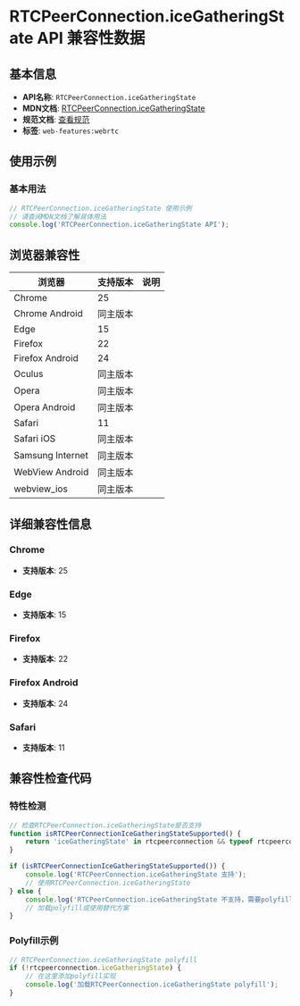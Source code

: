 # RTCPeerConnection.iceGatheringState API 兼容性数据

## 基本信息

- **API名称**: `RTCPeerConnection.iceGatheringState`
- **MDN文档**: [RTCPeerConnection.iceGatheringState](https://developer.mozilla.org/docs/Web/API/RTCPeerConnection/iceGatheringState)
- **规范文档**: [查看规范](https://w3c.github.io/webrtc-pc/#dom-peerconnection-ice-gathering-state)
- **标签**: `web-features:webrtc`

## 使用示例

### 基本用法

```javascript
// RTCPeerConnection.iceGatheringState 使用示例
// 请查阅MDN文档了解具体用法
console.log('RTCPeerConnection.iceGatheringState API');
```

## 浏览器兼容性

| 浏览器 | 支持版本 | 说明 |
|--------|----------|------|
| Chrome | 25 |  |
| Chrome Android | 同主版本 |  |
| Edge | 15 |  |
| Firefox | 22 |  |
| Firefox Android | 24 |  |
| Oculus | 同主版本 |  |
| Opera | 同主版本 |  |
| Opera Android | 同主版本 |  |
| Safari | 11 |  |
| Safari iOS | 同主版本 |  |
| Samsung Internet | 同主版本 |  |
| WebView Android | 同主版本 |  |
| webview_ios | 同主版本 |  |

## 详细兼容性信息

### Chrome

- **支持版本**: 25

### Edge

- **支持版本**: 15

### Firefox

- **支持版本**: 22

### Firefox Android

- **支持版本**: 24

### Safari

- **支持版本**: 11

## 兼容性检查代码

### 特性检测

```javascript
// 检查RTCPeerConnection.iceGatheringState是否支持
function isRTCPeerConnectionIceGatheringStateSupported() {
    return 'iceGatheringState' in rtcpeerconnection && typeof rtcpeerconnection.iceGatheringState === 'function';
}

if (isRTCPeerConnectionIceGatheringStateSupported()) {
    console.log('RTCPeerConnection.iceGatheringState 支持');
    // 使用RTCPeerConnection.iceGatheringState
} else {
    console.log('RTCPeerConnection.iceGatheringState 不支持，需要polyfill');
    // 加载polyfill或使用替代方案
}
```

### Polyfill示例

```javascript
// RTCPeerConnection.iceGatheringState polyfill
if (!rtcpeerconnection.iceGatheringState) {
    // 在这里添加polyfill实现
    console.log('加载RTCPeerConnection.iceGatheringState polyfill');
}
```

